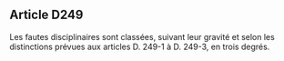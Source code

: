 Article D249
----
Les fautes disciplinaires sont classées, suivant leur gravité et selon les
distinctions prévues aux articles D. 249-1 à D. 249-3, en trois degrés.
